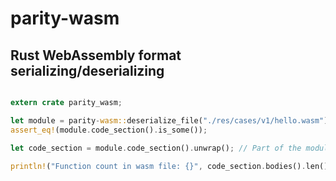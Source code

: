 # parity-wasm

## Rust WebAssembly format serializing/deserializing

```rust

extern crate parity_wasm;

let module = parity-wasm::deserialize_file("./res/cases/v1/hello.wasm");
assert_eq!(module.code_section().is_some());

let code_section = module.code_section().unwrap(); // Part of the module with functions code

println!("Function count in wasm file: {}", code_section.bodies().len());
```
